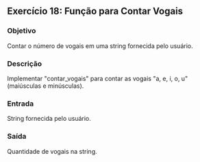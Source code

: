 
## Exercício 18: Função para Contar Vogais

### Objetivo
Contar o número de vogais em uma string fornecida pelo usuário.

### Descrição
Implementar "contar_vogais" para contar as vogais "a, e, i, o, u" (maiúsculas e minúsculas).

### Entrada
String fornecida pelo usuário.

### Saída
Quantidade de vogais na string.
